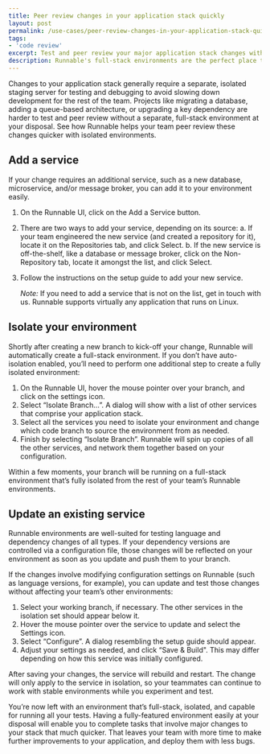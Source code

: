 ```yaml
---
title: Peer review changes in your application stack quickly
layout: post
permalink: /use-cases/peer-review-changes-in-your-application-stack-quickly/
tags:
- 'code review'
excerpt: Test and peer review your major application stack changes with a full-stack environment.
description: Runnable's full-stack environments are the perfect place to test and review any change to your technology stack. Here's how to do it without slowing down your team's development.
---
```


Changes to your application stack generally require a separate, isolated staging server for testing and debugging to avoid slowing down development for the rest of the team. Projects like migrating a database, adding a queue-based architecture, or upgrading a key dependency are harder to test and peer review without a separate, full-stack environment at your disposal. See how Runnable helps your team peer review these changes quicker with isolated environments.

## Add a service

If your change requires an additional service, such as a new database, microservice, and/or message broker, you can add it to your environment easily.

1. On the Runnable UI, click on the Add a Service button.
2. There are two ways to add your service, depending on its source:
    a. If your team engineered the new service (and created a repository for it), locate it on the Repositories tab, and click Select.
    b. If the new service is off-the-shelf, like a database or message broker, click on the Non-Repository tab, locate it amongst the list, and click Select.
3. Follow the instructions on the setup guide to add your new service.

    *Note:* If you need to add a service that is not on the list, get in touch with us. Runnable supports virtually any application that runs on Linux.

## Isolate your environment

Shortly after creating a new branch to kick-off your change, Runnable will automatically create a full-stack environment. If you don’t have auto-isolation enabled, you’ll need to perform one additional step to create a fully isolated environment:

1. On the Runnable UI, hover the mouse pointer over your branch, and click on the settings icon.
2. Select “Isolate Branch…”. A dialog will show with a list of other services that comprise your application stack.
3. Select all the services you need to isolate your environment and change which code branch to source the environment from as needed.
4. Finish by selecting “Isolate Branch”. Runnable will spin up copies of all the other services, and network them together based on your configuration. 

Within a few moments, your branch will be running on a full-stack environment that’s fully isolated from the rest of your team’s Runnable environments.

## Update an existing service

Runnable environments are well-suited for testing language and dependency changes of all types. If your dependency versions are controlled via a configuration file, those changes will be reflected on your environment as soon as you update and push them to your branch.

If the changes involve modifying configuration settings on Runnable (such as language versions, for example), you can update and test those changes without affecting your team’s other environments:

1. Select your working branch, if necessary. The other services in the isolation set should appear below it.
2. Hover the mouse pointer over the service to update and select the Settings icon.
3. Select “Configure”. A dialog resembling the setup guide should appear.
4. Adjust your settings as needed, and click “Save & Build". This may differ depending on how this service was initially configured.

After saving your changes, the service will rebuild and restart. The change will only apply to the service in isolation, so your teammates can continue to work with stable environments while you experiment and test.

You’re now left with an environment that’s full-stack, isolated, and capable for running all your tests. Having a fully-featured environment easily at your disposal will enable you to complete tasks that involve major changes to your stack that much quicker. That leaves your team with more time to make further improvements to your application, and deploy them with less bugs.
